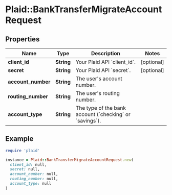 # Plaid::BankTransferMigrateAccountRequest

## Properties

| Name | Type | Description | Notes |
| ---- | ---- | ----------- | ----- |
| **client_id** | **String** | Your Plaid API &#x60;client_id&#x60;. | [optional] |
| **secret** | **String** | Your Plaid API &#x60;secret&#x60;. | [optional] |
| **account_number** | **String** | The user&#39;s account number. |  |
| **routing_number** | **String** | The user&#39;s routing number. |  |
| **account_type** | **String** | The type of the bank account (&#x60;checking&#x60; or &#x60;savings&#x60;). |  |

## Example

```ruby
require 'plaid'

instance = Plaid::BankTransferMigrateAccountRequest.new(
  client_id: null,
  secret: null,
  account_number: null,
  routing_number: null,
  account_type: null
)
```

